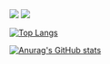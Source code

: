 <!--
**jihoon135/jihoon135** is a ✨ _special_ ✨ repository because its `README.md` (this file) appears on your GitHub profile.

Here are some ideas to get you started:

- 🔭 I’m currently working on ...
- 🌱 I’m currently learning ...
- 👯 I’m looking to collaborate on ...
- 🤔 I’m looking for help with ...
- 💬 Ask me about ...
- 📫 How to reach me: ...
- 😄 Pronouns: ...
- ⚡ Fun fact: ...
-->
<img src="https://capsule-render.vercel.app/api?type=waving&color=0:ed9d0b,100:f94001&height=180&section=header&text=Hello!!%20I'm%20Jihoon👋&fontSize=32&animation=fadeln&fontAlignY36&fontColor=ffffff" />
<img src="https://capsule-render.vercel.app/api?type=waving&color=BDBDC8&height=150&section=header" />

[![Top Langs](https://github-readme-stats.vercel.app/api/top-langs/?username=jihoon135)](https://github.com/anuraghazra/github-readme-stats)

[![Anurag's GitHub stats](https://github-readme-stats.vercel.app/api?username=jihoon135)](https://github.com/anuraghazra/github-readme-stats)


